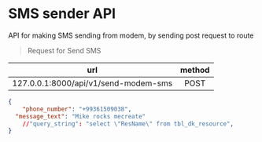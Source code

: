 # SMS sender API

API for making SMS sending from modem, by sending post request to route

> Request for Send SMS

| url                                   | method |
| ------------------------------------- | :----: |
| 127.0.0.1:8000/api/v1/send-modem-sms  |  POST  |

```json
{
	"phone_number": "+99361509038",
  "message_text": "Mike rocks mecreate"
	//"query_string": "select \"ResName\" from tbl_dk_resource",
}
```
